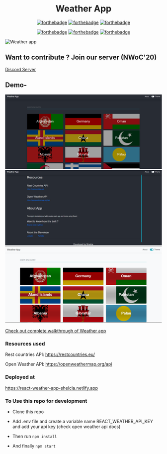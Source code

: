 <div align="center">

<h1>Weather App</h1>

[![forthebadge](https://forthebadge.com/images/badges/uses-html.svg)](https://forthebadge.com) [![forthebadge](https://forthebadge.com/images/badges/uses-css.svg)](https://forthebadge.com) [![forthebadge](https://forthebadge.com/images/badges/made-with-javascript.svg)](https://forthebadge.com)

[![forthebadge](https://forthebadge.com/images/badges/powered-by-coffee.svg)](https://forthebadge.com) [![forthebadge](https://forthebadge.com/images/badges/open-source.svg)](https://forthebadge.com) [![forthebadge](https://forthebadge.com/images/badges/built-by-developers.svg)](https://forthebadge.com)
</div>


![Weather app](https://socialify.git.ci/shelcia/Weather-app/image?description=1&font=Source%20Code%20Pro&forks=1&issues=1&language=1&owner=1&pattern=Signal&pulls=1&stargazers=1&theme=Dark)

## Want to contribute ? Join our server (NWoC'20)

[Discord Server](https://discord.gg/TkKHAYVCza)

## Demo-
![demo1](assets/demo/demo1.png)
![demo2](assets/demo/demo2.png)
![demo3](assets/demo/demo4.png)

[Check out complete walkthrough of Weather app](https://vimeo.com/490218590)


### Resources used

Rest countries API:  https://restcountries.eu/ 

Open Weather API: https://openweathermap.org/api


### Deployed at

https://react-weather-app-shelcia.netlify.app


### To Use this repo for development 


- Clone this repo

- Add .env file and create a variable name REACT_WEATHER_API_KEY and add your api key (check open weather api docs)

- Then run <code>npm install</code>

- And finally <code>npm start</code>



